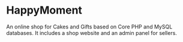 # HappyMoment
An online shop for Cakes and Gifts based on Core PHP and MySQL databases. It includes a shop website and an admin panel for sellers.
